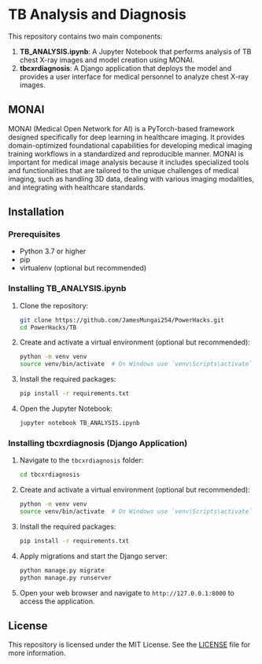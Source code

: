 # TB Analysis and Diagnosis

This repository contains two main components:

1. **TB_ANALYSIS.ipynb**: A Jupyter Notebook that performs analysis of TB chest X-ray images and model creation using MONAI.
2. **tbcxrdiagnosis**: A Django application that deploys the model and provides a user interface for medical personnel to analyze chest X-ray images.

## MONAI

MONAI (Medical Open Network for AI) is a PyTorch-based framework designed specifically for deep learning in healthcare imaging. It provides domain-optimized foundational capabilities for developing medical imaging training workflows in a standardized and reproducible manner. MONAI is important for medical image analysis because it includes specialized tools and functionalities that are tailored to the unique challenges of medical imaging, such as handling 3D data, dealing with various imaging modalities, and integrating with healthcare standards.

## Installation

### Prerequisites

- Python 3.7 or higher
- pip
- virtualenv (optional but recommended)

### Installing TB_ANALYSIS.ipynb

1. Clone the repository:
    ```bash
    git clone https://github.com/JamesMungai254/PowerHacks.git
    cd PowerHacks/TB
    ```

2. Create and activate a virtual environment (optional but recommended):
    ```bash
    python -m venv venv
    source venv/bin/activate  # On Windows use `venv\Scripts\activate`
    ```

3. Install the required packages:
    ```bash
    pip install -r requirements.txt
    ```

4. Open the Jupyter Notebook:
    ```bash
    jupyter notebook TB_ANALYSIS.ipynb
    ```

### Installing tbcxrdiagnosis (Django Application)

1. Navigate to the `tbcxrdiagnosis` folder:
    ```bash
    cd tbcxrdiagnosis
    ```

2. Create and activate a virtual environment (optional but recommended):
    ```bash
    python -m venv venv
    source venv/bin/activate  # On Windows use `venv\Scripts\activate`
    ```

3. Install the required packages:
    ```bash
    pip install -r requirements.txt
    ```

4. Apply migrations and start the Django server:
    ```bash
    python manage.py migrate
    python manage.py runserver
    ```

5. Open your web browser and navigate to `http://127.0.0.1:8000` to access the application.

## License

This repository is licensed under the MIT License. See the [LICENSE](LICENSE) file for more information.